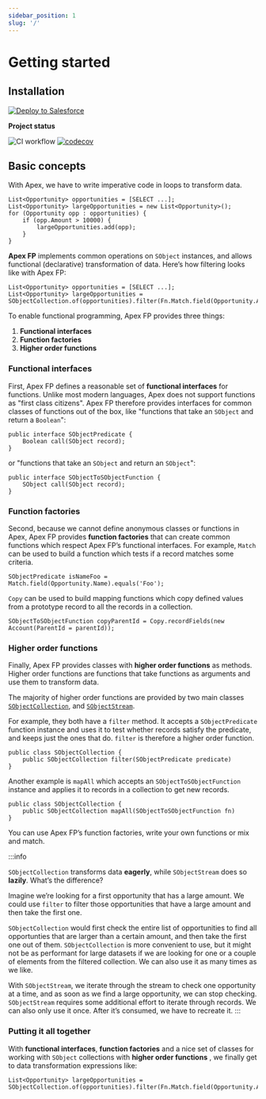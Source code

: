 ```yaml
---
sidebar_position: 1
slug: '/'
---
```


# Getting started

## Installation

<a href="https://githubsfdeploy.herokuapp.com?owner=ipavlic&repo=apex-fp&ref=master">
	<img alt="Deploy to Salesforce" src="https://raw.githubusercontent.com/afawcett/githubsfdeploy/master/deploy.png"></img>
</a>

**Project status**

![CI workflow](https://github.com/ipavlic/apex-fp/actions/workflows/ci.yml/badge.svg)
[![codecov](https://codecov.io/gh/ipavlic/apex-fp/branch/master/graph/badge.svg)](https://codecov.io/gh/ipavlic/apex-fp)

## Basic concepts

With Apex, we have to write imperative code in loops to transform data.

```apex title="Apex imperative style filtering"
List<Opportunity> opportunities = [SELECT ...];
List<Opportunity> largeOpportunities = new List<Opportunity>();
for (Opportunity opp : opportunities) {
	if (opp.Amount > 10000) {
		largeOpportunities.add(opp);
	}
}
```

**Apex FP** implements common operations on `SObject` instances, and allows functional (declarative) transformation of data. Here’s how filtering looks like with Apex FP:

```apex title="Apex FP declarative style filtering"
List<Opportunity> opportunities = [SELECT ...];
List<Opportunity> largeOpportunities = SObjectCollection.of(opportunities).filter(Fn.Match.field(Opportunity.Amount).greaterThan(10000)).asList();
```

To enable functional programming, Apex FP provides three things:
1. **Functional interfaces** 
2. **Function factories**
3. **Higher order functions**

### Functional interfaces

First, Apex FP defines a reasonable set of **functional interfaces** for functions. Unlike most modern languages, Apex does not support functions as "first class citizens". Apex FP therefore provides interfaces for common classes of functions out of the box, like "functions that take an `SObject` and return a `Boolean`":

```apex title="apex-fp/main/classes/function/SObjectPredicate.cls"
public interface SObjectPredicate {
	Boolean call(SObject record);
}
```
or "functions that take an `SObject` and return an `SObject`":

```apex title="apex-fp/main/classes/function/SObjectToSObjectFunction.cls"
public interface SObjectToSObjectFunction {
	SObject call(SObject record);
}
```

### Function factories

Second, because we cannot define anonymous classes or functions in Apex, Apex FP provides **function factories** that can create common functions which respect Apex FP’s functional interfaces. For example, `Match` can be used to build a function which tests if a record matches some criteria.

```
SObjectPredicate isNameFoo = Match.field(Opportunity.Name).equals('Foo');
```
`Copy` can be used to build mapping functions which copy defined values from a prototype record to all the records in a collection. 

```
SObjectToSObjectFunction copyParentId = Copy.recordFields(new Account(ParentId = parentId));
```

### Higher order functions

Finally, Apex FP provides classes with **higher order functions** as methods. Higher order functions are functions that take functions as arguments and use them to transform data.

The majority of higher order functions are provided by two main classes [`SObjectCollection`](api/collection/SObjectCollection), and [`SObjectStream`](api/stream/SObjectStream).

For example, they both have a `filter` method. It accepts a `SObjectPredicate` function instance and uses it to test whether records satisfy the predicate, and keeps just the ones that do. `filter` is therefore a higher order function.

```apex title="main/classes/collection/SObjectCollection.cls"
public class SObjectCollection {
	public SObjectCollection filter(SObjectPredicate predicate)
}
```
Another example is `mapAll` which accepts an `SObjectToSObjectFunction` instance and applies it to records in a collection to get new records. 

```apex title="main/classes/collection/SObjectCollection.cls"
public class SObjectCollection {
	public SObjectCollection mapAll(SObjectToSObjectFunction fn)
}
```

You can use Apex FP’s function factories, write your own functions or mix and match.



:::info

`SObjectCollection` transforms data **eagerly**, while `SObjectStream` does so **lazily**. What’s the difference?

Imagine we’re looking for a first opportunity that has a large amount. We could use `filter` to filter those opportunities that have a large amount and then take the first one.

`SObjectCollection` would first check the entire list of opportunities to find all opportunties that are larger than a certain amount, and then take the first one out of them. `SObjectCollection` is more convenient to use, but it might not be as performant for large datasets if we are looking for one or a couple of elements from the filtered collection. We can also use it as many times as we like.

With `SObjectStream`, we iterate through the stream to check one opportunity at a time, and as soon as we find a large opportunity, we can stop checking. `SObjectStream` requires some additional effort to iterate through records. We can also only use it once. After it’s consumed, we have to recreate it.
:::

### Putting it all together

With **functional interfaces**, **function factories** and a nice set of classes for working with `SObject` collections with **higher order functions** , we finally get to data transformation expressions like:

```
List<Opportunity> largeOpportunities = SObjectCollection.of(opportunities).filter(Fn.Match.field(Opportunity.Amount).greaterThan(10000)).asList();
```